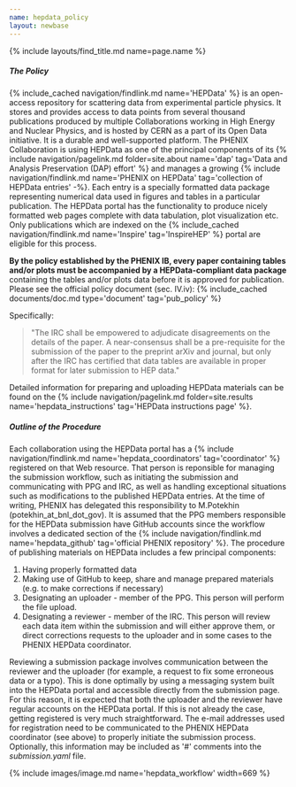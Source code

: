 ```yaml
---
name: hepdata_policy
layout: newbase
---
```

{% include layouts/find_title.md name=page.name %}
##### The Policy
{% include_cached navigation/findlink.md name='HEPData' %} is an open-access
repository for scattering data from experimental particle physics. It stores and
provides access to
data points from several thousand publications produced by multiple
Collaborations working in High Energy and Nuclear Physics, and is hosted by
CERN as a part of its Open Data initiative. It is a durable and well-supported
platform. The PHENIX Collaboration is using HEPData as one of the principal
components of its
{% include navigation/pagelink.md folder=site.about name='dap' tag='Data and Analysis Preservation (DAP) effort' %}
and manages a growing
{% include navigation/findlink.md name='PHENIX on HEPData' tag='collection of HEPData entries' -%}.
Each entry is a specially formatted data package representing numerical data used in figures and tables in a particular publication. The HEPData portal has the functionality to produce nicely
formatted web pages complete with data tabulation, plot visualization etc.
Only publications which are indexed on the
{% include_cached navigation/findlink.md name='Inspire' tag='InspireHEP' %} portal are eligible for
this process.

**By the policy established by the PHENIX IB, every paper containing tables and/or plots must be
accompanied by a HEPData-compliant data package** containing the tables and/or plots data
before it is approved for publication. Please see the official policy document (sec. IV.iv):
{% include_cached documents/doc.md type='document' tag='pub_policy' %}

Specifically:
> "The IRC shall be empowered to adjudicate disagreements on the details of the paper.
> A near-consensus shall be a pre-requisite for the submission of the paper to the
> preprint arXiv and journal, but only after the IRC has certified that data tables are
> available in proper format for later submission to HEP data."

Detailed information for preparing and uploading HEPData materials can be found on the 
{% include navigation/pagelink.md folder=site.results name='hepdata_instructions' tag='HEPData instructions page' %}.

##### Outline of the Procedure
Each collaboration using the HEPData portal has a
{% include navigation/findlink.md name='hepdata_coordinators' tag='coordinator' %}
registered on that Web resource. That person is reponsible for managing the submission workflow,
such as initiating the submission and communicating with PPG and IRC, as well as handling exceptional
situations such as modifications to the published HEPData entries. At the time of writing, PHENIX
has delegated this responsibility to M.Potekhin (potekhin_at_bnl_dot_gov).
It is assumed that the PPG members responsible for the HEPData submission have GitHub
accounts since the workflow involves a dedicated section of the 
{% include navigation/findlink.md name='hepdata_github' tag='official PHENIX repository' %}.
The procedure of publishing materials on HEPData includes a few principal components:
1. Having properly formatted data
2. Making use of GitHub to keep, share and manage prepared materials (e.g. to make corrections if necessary)
3. Designating an uploader - member of the PPG. This person will perform the file upload.
4. Designating a reviewer - member of the IRC. This person will review each data item within the submission and will either approve them, or direct corrections requests to the uploader and in some cases to the PHENIX HEPData coordinator.

Reviewing a submission package involves communication between the reviewer and the uploader
(for example, a request to fix some erroneous data or a typo). This is done optimally by using
a messaging system built into the HEPData portal and accessible directly from the submission page.
For this reason, it is expected that both the uploader and the reviewer have regular accounts on the HEPData portal.
If this is not already the case, getting registered is very much straightforward. The e-mail addresses used for
registration need to be communicated to the PHENIX HEPData coordinator (see above) to properly
initiate the submission process. Optionally, this information may be included as '#' comments
into the *submission.yaml* file.

{% include images/image.md name='hepdata_workflow' width=669 %}
